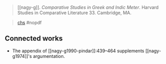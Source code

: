 > [[nagy-g]]. *Comparative Studies in Greek and Indic Meter*. Harvard Studies in Comparative Literature 33. Cambridge, MA. 

> [chs](http://nrs.harvard.edu/urn-3:hul.ebook:CHS_Nagy.Comparative_Studies_in_Greek_and_Indic_Meter.1974)
> #nopdf 


## Connected works
- The appendix of [[nagy-g1990-pindar]]:439–464 supplements [[nagy-g1974]]'s argumentation.